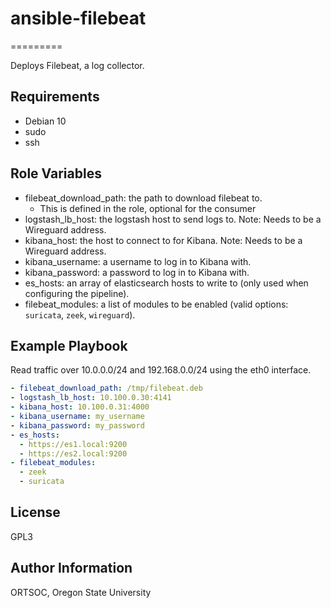 # ansible-filebeat
=========

Deploys Filebeat, a log collector.

Requirements
------------

- Debian 10
- sudo
- ssh

Role Variables
--------------
- filebeat_download_path: the path to download filebeat to.
  - This is defined in the role, optional for the consumer
- logstash_lb_host: the logstash host to send logs to. Note: Needs to be a Wireguard address.
- kibana_host: the host to connect to for Kibana. Note: Needs to be a Wireguard address.
- kibana_username: a username to log in to Kibana with.
- kibana_password: a password to log in to Kibana with.
- es_hosts: an array of elasticsearch hosts to write to (only used when configuring the pipeline).
- filebeat_modules: a list of modules to be enabled (valid options: `suricata`, `zeek`, `wireguard`).


Example Playbook
----------------

Read traffic over 10.0.0.0/24 and 192.168.0.0/24 using the eth0 interface.

```yaml
- filebeat_download_path: /tmp/filebeat.deb
- logstash_lb_host: 10.100.0.30:4141
- kibana_host: 10.100.0.31:4000
- kibana_username: my_username
- kibana_password: my_password
- es_hosts:
  - https://es1.local:9200
  - https://es2.local:9200
- filebeat_modules:
  - zeek
  - suricata
```
License
-------

GPL3

Author Information
------------------

ORTSOC, Oregon State University
